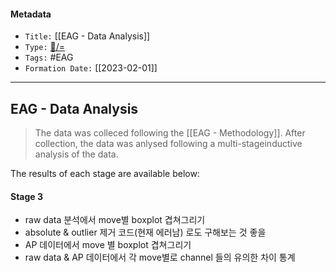 #### Metadata 
  -   `Title:` [[EAG - Data Analysis]]
  -   `Type:` [🌲️/=](https://publish.obsidian.md/bryan-jenks/%F0%9F%8C%B2%EF%B8%8F/%3D)
  -   `Tags:` #EAG
  -   `Formation Date:` [[2023-02-01]]
---

## EAG - Data Analysis
>The data was colleced following the [[EAG - Methodology]].  After collection, the data was anlysed following a multi-stageinductive analysis of the data.

The results of each stage are available below:

#### Stage 3
  - raw data 분석에서 move별 boxplot 겹쳐그리기
  - absolute & outlier 제거 코드(현재 에러남) 로도 구해보는 것 좋을
  - AP 데이터에서 move 별 boxplot 겹쳐그리기
  - raw data & AP 데이터에서 각 move별로 channel 들의 유의한 차이 통계
